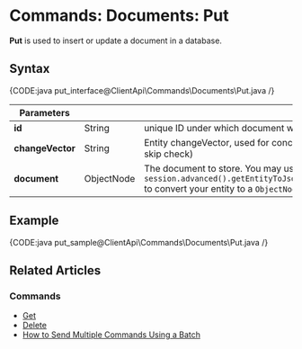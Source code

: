 # Commands: Documents: Put

**Put** is used to insert or update a document in a database.

## Syntax

{CODE:java put_interface@ClientApi\Commands\Documents\Put.java /}

| Parameters | | |
| ------------- | ------------- | ----- |
| **id** | String | unique ID under which document will be stored |
| **changeVector** | String | Entity changeVector, used for concurrency checks (`null` to skip check) |
| **document** | ObjectNode | The document to store. You may use `session.advanced().getEntityToJson().convertEntityToJson` to convert your entity to a `ObjectNode` |

## Example

{CODE:java put_sample@ClientApi\Commands\Documents\Put.java /}

## Related Articles

### Commands 

- [Get](../../../client-api/commands/documents/get)  
- [Delete](../../../client-api/commands/documents/delete)
- [How to Send Multiple Commands Using a Batch](../../../client-api/commands/batches/how-to-send-multiple-commands-using-a-batch)
